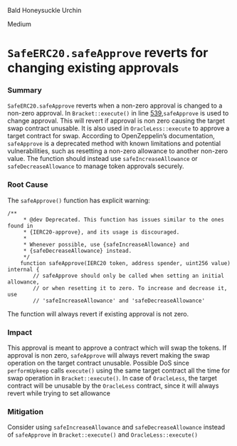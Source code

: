 Bald Honeysuckle Urchin

Medium

# `SafeERC20.safeApprove` reverts for changing existing approvals

### Summary

`SafeERC20.safeApprove` reverts when a non-zero approval is changed to a non-zero approval. In `Bracket::execute()` in line [539](https://github.com/sherlock-audit/2024-11-oku/blob/main/oku-custom-order-types/contracts/automatedTrigger/Bracket.sol#L539),`safeApprove` is used to change approval. This will revert if approval is non zero causing the target swap contract unusable. It is also used in `OracleLess::execute` to approve a target contract for swap. According to OpenZeppelin’s documentation, `safeApprove` is a deprecated method with known limitations and potential vulnerabilities, such as resetting a non-zero allowance to another non-zero value. The function should instead use `safeIncreaseAllowance` or `safeDecreaseAllowance` to manage token approvals securely.

### Root Cause

The `safeApprove()` function has explicit warning:
```solidity
/**
     * @dev Deprecated. This function has issues similar to the ones found in
     * {IERC20-approve}, and its usage is discouraged.
     *
     * Whenever possible, use {safeIncreaseAllowance} and
     * {safeDecreaseAllowance} instead.
     */
    function safeApprove(IERC20 token, address spender, uint256 value) internal {
        // safeApprove should only be called when setting an initial allowance,
        // or when resetting it to zero. To increase and decrease it, use
        // 'safeIncreaseAllowance' and 'safeDecreaseAllowance'
```
The function will always revert if existing approval is not zero.

### Impact

This approval is meant to approve a contract which will swap the tokens. If approval is non zero, `safeApprove` will always revert making the swap operation on the target contract unusable. Possible DoS since `performUpkeep` calls `execute()` using the same target contract all the time for swap operation in `Bracket::execute()`. In case of `OracleLess`, the target contract will be unusable by the `OracleLess` contract, since it will always revert while trying to set allowance

### Mitigation

Consider using `safeIncreaseAllowance` and `safeDecreaseAllowance` instead of `safeApprove` in `Bracket::execute()` and `OracleLess::execute()`